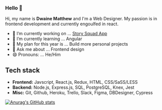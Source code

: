 ### Hello 👋

Hi, my name is <b>Dwaine Matthew</b> and I'm a Web Designer. My passion is in frontend development and currently engoulfed in react.


- 🔭 I’m currently working on ... <a href='https://github.com/Lambda-School-Labs/story-squad-fe'>Story Squad App</a>
- 🌱 I’m currently learning ... Angular
- 🤔 My plan for this year is ... Build more personal projects
- 💬 Ask me about ... Frontend design
- 😄 Pronouns: ... He/Him
<!-- - 👯 I’m looking to collaborate on ... Angular or React -->
<!-- - 📫 How to reach me: ... 
- ⚡ Fun fact: ... -->

## Tech stack
- <b>Frontend:</b> Javscript, React.js, Redux, HTML, CSS/SaSS/LESS
- <b>Backend:</b> Node.js, Express.js, SQL, PostgreSQL, Knex, Jest
- <b>Misc:</b> Git, Github, Heroku, Trello, Slack, Figma, DBDesigner, Cypress

[![Anurag's GitHub stats](https://github-readme-stats.vercel.app/api?username=dwainejade)](https://github.com/anuraghazra/github-readme-stats)
